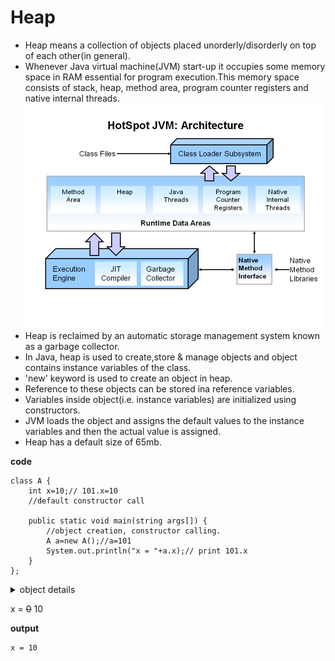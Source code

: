 # Heap

* Heap means a collection of objects placed unorderly/disorderly on top of each other(in general).
* Whenever Java virtual machine(JVM) start-up it occupies some memory space in RAM essential for program execution.This memory space consists of stack, heap, method area, program counter registers and native internal threads.
![picture alt](https://github.com/mittulmandhan/java-interview-prep/blob/master/img/Heap/JVM%20Architecture.PNG)
* Heap is reclaimed by an automatic storage management system known as a garbage collector.
* In Java, heap is used to create,store & manage objects and object contains instance variables of the class.
* 'new' keyword is used to create an object in heap.
* Reference to these objects can be stored ina reference variables.
* Variables inside object(i.e. instance variables) are initialized using constructors.
* JVM loads the object and assigns the default values to the instance variables and then the actual value is assigned.
* Heap has a default size of 65mb.

**code**
````
class A {
    int x=10;// 101.x=10
    //default constructor call
    
    public static void main(string args[]) {
        //object creation, constructor calling.
        A a=new A();//a=101
        System.out.println("x = "+a.x);// print 101.x
    }
};
````

<details>
    <summary>object details</summary>
    <p>**object name:** a</p>
    <p>**object type:** class A</p>
    <p>**object address:** 101(lets say)</p>
</details>

x = ~~0~~ 10

**output**
````
x = 10
````
